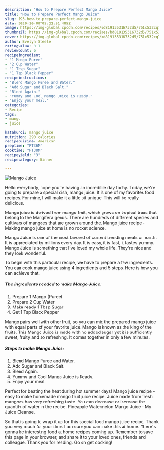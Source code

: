 ```yaml
---
description: "How to Prepare Perfect Mango Juice"
title: "How to Prepare Perfect Mango Juice"
slug: 193-how-to-prepare-perfect-mango-juice
date: 2020-10-09T05:22:51.485Z
image: https://img-global.cpcdn.com/recipes/bd819135316732d5/751x532cq70/mango-juice-recipe-main-photo.jpg
thumbnail: https://img-global.cpcdn.com/recipes/bd819135316732d5/751x532cq70/mango-juice-recipe-main-photo.jpg
cover: https://img-global.cpcdn.com/recipes/bd819135316732d5/751x532cq70/mango-juice-recipe-main-photo.jpg
author: Evelyn Steele
ratingvalue: 3.7
reviewcount: 6
recipeingredient:
- "1 Mango Puree"
- "2 Cup Water"
- "1 Tbsp Sugar"
- "1 Tsp Black Pepper"
recipeinstructions:
- "Blend Mango Puree and Water."
- "Add Sugar and Black Salt."
- "Blend Again."
- "Yummy and Cool Mango Juice is Ready."
- "Enjoy your meal."
categories:
- Recipe
tags:
- mango
- juice

katakunci: mango juice 
nutrition: 290 calories
recipecuisine: American
preptime: "PT36M"
cooktime: "PT30M"
recipeyield: "3"
recipecategory: Dinner

---
```



![Mango Juice](https://img-global.cpcdn.com/recipes/bd819135316732d5/751x532cq70/mango-juice-recipe-main-photo.jpg)

Hello everybody, hope you're having an incredible day today. Today, we're going to prepare a special dish, mango juice. It is one of my favorites food recipes. For mine, I will make it a little bit unique. This will be really delicious.

Mango juice is derived from mango fruit, which grows on tropical trees that belong to the Mangifera genus. There are hundreds of different species and cultivars of mangoes that are grown around the. Mango juice recipe - Making mango juice at home is no rocket science.

Mango Juice is one of the most favored of current trending meals on earth. It is appreciated by millions every day. It is easy, it is fast, it tastes yummy. Mango Juice is something that I've loved my whole life. They're nice and they look wonderful.


To begin with this particular recipe, we have to prepare a few ingredients. You can cook mango juice using 4 ingredients and 5 steps. Here is how you can achieve that.

<!--inarticleads1-->

##### The ingredients needed to make Mango Juice:

1. Prepare 1 Mango (Puree)
1. Prepare 2 Cup Water
1. Make ready 1 Tbsp Sugar
1. Get 1 Tsp Black Pepper


Mango pairs well with other fruit, so you can mix the prepared mango juice with equal parts of your favorite juice. Mango is known as the king of the fruits. This Mango Juice is made with no added sugar yet it is sufficiently sweet, fruity and so refreshing. It comes together in only a few minutes. 

<!--inarticleads2-->

##### Steps to make Mango Juice:

1. Blend Mango Puree and Water.
1. Add Sugar and Black Salt.
1. Blend Again.
1. Yummy and Cool Mango Juice is Ready.
1. Enjoy your meal.


Perfect for beating the heat during hot summer days! Mango juice recipe - easy to make homemade mango fruit juice recipe. Juice made from fresh mangoes has very refreshing taste. You can decrease or increase the quantity of water in the recipe. Pineapple Watermelon Mango Juice - My Juice Cleanse. 

So that is going to wrap it up for this special food mango juice recipe. Thank you very much for your time. I am sure you can make this at home. There's gonna be interesting food at home recipes coming up. Remember to save this page in your browser, and share it to your loved ones, friends and colleague. Thank you for reading. Go on get cooking!
